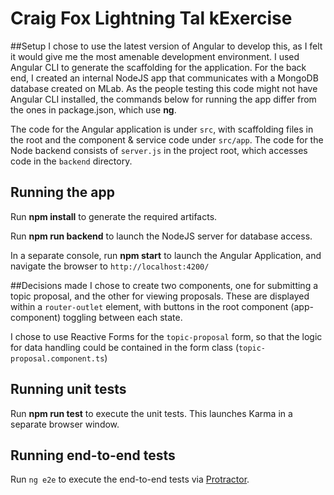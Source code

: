 # Craig Fox Lightning Tal kExercise

##Setup
I chose to use the latest version of Angular to develop this, as I felt it would give me the most 
amenable development environment. I used Angular CLI to generate the scaffolding for the application.
For the back end, I created an internal NodeJS app that communicates with a MongoDB database created
on MLab. As the people testing this code might not have Angular CLI installed, the commands below 
for running the app differ from the ones in package.json, which use **ng**.

The code for the Angular application is under `src`, with scaffolding files in the root and the
component & service code under `src/app`.
The code for the Node backend consists of `server.js` in the project root, which accesses code in the 
`backend` directory.

## Running the app
Run **npm install** to generate the required artifacts.

Run **npm run backend** to launch the NodeJS server for database access.

In a separate console, run **npm start** to launch the Angular Application, and navigate the browser
to `http://localhost:4200/`

##Decisions made
I chose to create two components, one for submitting a topic proposal, and the other for viewing
proposals. These are displayed within a `router-outlet` element, with buttons in the root component
(app-component) toggling between each state.

I chose to use Reactive Forms for the `topic-proposal` form, so that the logic for data handling could
be contained in the form class (`topic-proposal.component.ts`)

## Running unit tests
Run **npm run test** to execute the unit tests. This launches Karma in a separate browser window.

## Running end-to-end tests

Run `ng e2e` to execute the end-to-end tests via [Protractor](http://www.protractortest.org/).

